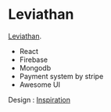 # Leviathan

[Leviathan](https://assignment-12-e077a.web.app/).

- React
- Firebase
- Mongodb
- Payment system by stripe
- Awesome UI


Design : [Inspiration](https://ohm.studio/)
